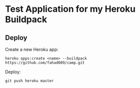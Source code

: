 # Test Application for my Heroku Buildpack

## Deploy

Create a new Heroku app:

    heroku apps:create <name> --buildpack https://github.com/fahad009/camp.git

Deploy:

    git push heroku master

